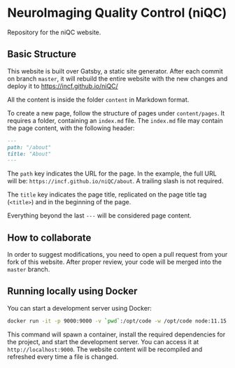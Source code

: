 # NeuroImaging Quality Control (niQC)

Repository for the niQC website.

## Basic Structure

This website is built over Gatsby, a static site generator. After each commit on branch `master`, it will rebuild the entire website with the new changes and deploy it to https://incf.github.io/niQC/

All the content is inside the folder `content` in Markdown format.

To create a new page, follow the structure of pages under `content/pages`. It requires a folder, containing an `index.md` file.
The `index.md` file may contain the page content, with the following header:

```markdown
---
path: "/about"
title: "About"
---
```

The `path` key indicates the URL for the page. In the example, the full URL will be: `https://incf.github.io/niQC/about`. A trailing slash is not required.

The `title` key indicates the page title, replicated on the page title tag (`<title>`) and in the beginning of the page.

Everything beyond the last `---` will be considered page content.

## How to collaborate

In order to suggest modifications, you need to open a pull request from your fork of this website. After proper review, your code will be merged into the `master` branch.

## Running locally using Docker

You can start a development server using Docker:

```bash
docker run -it -p 9000:9000 -v `pwd`:/opt/code -w /opt/code node:11.15.0 bash -c 'npm i; npm run develop'
```

This command will spawn a container, install the required dependencies for the project, and start the development server. You can access it at `http://localhost:9000`. The website content will be recompiled and refreshed every time a file is changed.
